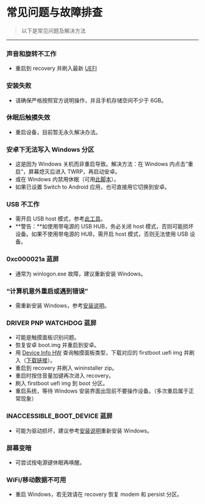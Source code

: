 # 常见问题与故障排查

> 以下是常见问题及解决方法

---

### 声音和旋转不工作
- 重启到 recovery 并刷入最新 [UEFI](https://github.com/n00b69/woa-beryllium/releases/tag/UEFI)

### 安装失败
- 请确保严格按照官方说明操作，并且手机存储空间不少于 6GB。

### 休眠后触摸失效
- 重启设备，目前暂无永久解决办法。

### 安卓下无法写入 Windows 分区
- 这是因为 Windows 关机而非重启导致。解决方法：在 Windows 内点击“重启”，屏幕熄灭后进入 TWRP，再启动安卓。
- 或在 Windows 内禁用休眠（可用[此脚本](https://github.com/n00b69/woa-beryllium/releases/tag/1.0)）。
- 如果已设置 Switch to Android 应用，也可直接用它切换到安卓。

### USB 不工作
- 需开启 USB host 模式，参考[此工具](https://github.com/erdilS/Port-Windows-11-Xiaomi-Pad-5/releases/download/USBHost/USB.Host.Mode.Control.V4.0.vbs)。
- **警告：**如使用带电源的 USB HUB，务必关闭 host 模式，否则可能损坏设备。如果不使用带电源的 HUB，需开启 host 模式，否则无法使用 USB 设备。

### 0xc000021a 蓝屏
- 通常为 winlogon.exe 故障，建议重新安装 Windows。

### “计算机意外重启或遇到错误”
- 需重新安装 Windows，参考[安装说明](Installation-zh.md)。

### DRIVER PNP WATCHDOG 蓝屏
- 可能是触摸面板识别问题。
- 恢复安卓 boot.img 并重启到安卓。
- 用 [Device Info HW](https://play.google.com/store/apps/details?id=ru.andr7e.deviceinfohw&pcampaignid=web_share) 查询触摸面板类型，下载对应的 firstboot uefi img 并刷入（[下载链接](https://github.com/Kumar-Jy/Windows-in-PocoF1-Without-PC/releases/tag/UEFI-Boot-Image)）。
- 重启到 recovery 并刷入 wininstaller zip。
- 重启时按住音量加键再次进入 recovery。
- 刷入 firstboot uefi img 到 boot 分区。
- 重启系统，等待 Windows 安装界面出现前不要操作设备。（多次重启属于正常现象）

### INACCESSIBLE_BOOT_DEVICE 蓝屏
- 可能为驱动损坏，建议参考[安装说明](Installation-zh.md)重新安装 Windows。

### 屏幕变暗
- 可尝试按电源键休眠再唤醒。

### WiFi/移动数据不可用
- 重启 Windows，若无效请在 recovery 恢复 modem 和 persist 分区。